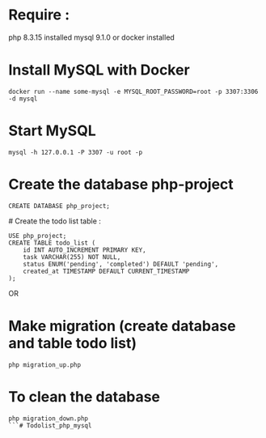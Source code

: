 # Require :
php 8.3.15 installed
mysql 9.1.0 or docker installed

# Install MySQL with Docker
```
docker run --name some-mysql -e MYSQL_ROOT_PASSWORD=root -p 3307:3306 -d mysql
```

# Start MySQL
```
mysql -h 127.0.0.1 -P 3307 -u root -p
```

# Create the database php-project
```
CREATE DATABASE php_project;
```

# Create the todo list table :
```
USE php_project;
CREATE TABLE todo_list (
    id INT AUTO_INCREMENT PRIMARY KEY,
    task VARCHAR(255) NOT NULL,
    status ENUM('pending', 'completed') DEFAULT 'pending',
    created_at TIMESTAMP DEFAULT CURRENT_TIMESTAMP
);
```

OR

# Make migration (create database and table todo list)
```
php migration_up.php
```

# To clean the database
```
php migration_down.php
```# Todolist_php_mysql
